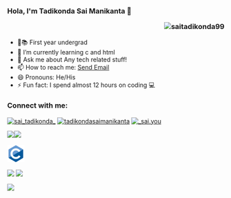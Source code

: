 ### Hola, I'm Tadikonda Sai Manikanta 👋  <p align="right" > <img src="https://komarev.com/ghpvc/?username=saitadikonda99&label=Profile%20views&color=0e75b6&style=flat" alt="saitadikonda99" /> </p>
- 🔭📚 First year undergrad
- 🌱 I’m currently learning c and html
- 💬 Ask me about Any tech related stuff!
- 📫 How to reach me: <a href = "mailto: saiitadikonda7@gmail.com">Send Email</a>
- 😄 Pronouns: He/His
- ⚡ Fun fact: I spend almost 12 hours on coding 💻

<h3 align="left">Connect with me:</h3>
<p align="left">
<a href="https://twitter.com/sai_tadikonda_" target="blank"><img align="center" src="https://raw.githubusercontent.com/rahuldkjain/github-profile-readme-generator/master/src/images/icons/Social/twitter.svg" alt="sai_tadikonda_" height="30" width="40" /></a>
<a href="https://linkedin.com/in/tadikondasaimanikanta" target="blank"><img align="center" src="https://raw.githubusercontent.com/rahuldkjain/github-profile-readme-generator/master/src/images/icons/Social/linked-in-alt.svg" alt="tadikondasaimanikanta" height="30" width="40" /></a>
<a href="https://instagram.com/_sai.you" target="blank"><img align="center" src="https://raw.githubusercontent.com/rahuldkjain/github-profile-readme-generator/master/src/images/icons/Social/instagram.svg" alt="_sai.you" height="30" width="40" /></a>
</p>  
 
 <img align="left" src="https://github-readme-stats.vercel.app/api?username=saitadikonda99&theme=radical&show_icons=true"/>

<img src="https://github-readme-stats.vercel.app/api/top-langs/?username=saitadikonda99&langs_count=8)](https://github.com/anuraghazra/github-readme-stats"/>
   
   <img align="down" src="https://raw.githubusercontent.com/devicons/devicon/master/icons/c/c-original.svg" alt="c" width="40" height="40"/> </a> </p>
<img   src="https://img.shields.io/badge/mac%20os-000000?style=for-the-badge&logo=macos&logoColor=F0F0F0"/>
<img   src="https://img.shields.io/badge/Ubuntu-E95420?style=for-the-badge&logo=ubuntu&logoColor=white"/>

<img align="down" src="https://streak-stats.demolab.com/?user=saitadikonda99&theme=kusuma05)](https://git.io/streak-stats"/>

